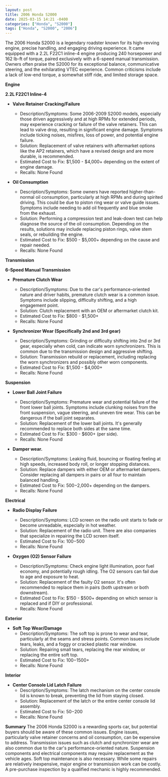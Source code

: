 ```yaml
---
layout: post
title: 2006 Honda S2000
date: 2025-03-15 14:21 -0400
categories: ["Honda", "S2000"]
tags: ["Honda", "S2000", "2006"]
---
```

The 2006 Honda S2000 is a legendary roadster known for its high-revving engine, precise handling, and engaging driving experience. It came equipped with a 2.2L F22C1 inline-4 engine producing 240 horsepower and 162 lb-ft of torque, paired exclusively with a 6-speed manual transmission. Owners often praise the S2000 for its exceptional balance, communicative steering, and the exhilarating VTEC experience. Common criticisms include a lack of low-end torque, a somewhat stiff ride, and limited storage space.

**Engine**

**2.2L F22C1 Inline-4**

*   **Valve Retainer Cracking/Failure**
    *   Description/Symptoms: Some 2006-2009 S2000 models, especially those driven aggressively and at high RPMs for extended periods, may experience cracking or failure of the valve retainers. This can lead to valve drop, resulting in significant engine damage. Symptoms include ticking noises, misfires, loss of power, and potential engine failure.
    *   Solution: Replacement of valve retainers with aftermarket options like the AP2 retainers, which have a revised design and are more durable, is recommended.
    *   Estimated Cost to Fix: $1,500 - $4,000+ depending on the extent of engine damage.
    *   Recalls: None Found

*   **Oil Consumption**
    *   Description/Symptoms: Some owners have reported higher-than-normal oil consumption, particularly at high RPMs and during spirited driving. This could be due to piston ring wear or valve guide issues. Symptoms include needing to add oil frequently and blue smoke from the exhaust.
    *   Solution: Performing a compression test and leak-down test can help diagnose the source of the oil consumption. Depending on the results, solutions may include replacing piston rings, valve stem seals, or rebuilding the engine.
    *   Estimated Cost to Fix: $500 - $5,000+ depending on the cause and repair needed.
    *   Recalls: None Found

**Transmission**

**6-Speed Manual Transmission**

*   **Premature Clutch Wear**
    *   Description/Symptoms: Due to the car's performance-oriented nature and driver habits, premature clutch wear is a common issue. Symptoms include slipping, difficulty shifting, and a high engagement point.
    *   Solution: Clutch replacement with an OEM or aftermarket clutch kit.
    *   Estimated Cost to Fix: $800 - $1,500+
    *   Recalls: None Found

*   **Synchronizer Wear (Specifically 2nd and 3rd gear)**
    *   Description/Symptoms: Grinding or difficulty shifting into 2nd or 3rd gear, especially when cold, can indicate worn synchronizers. This is common due to the transmission design and aggressive shifting.
    *   Solution: Transmission rebuild or replacement, including replacing the worn synchronizers and possibly other worn components.
    *   Estimated Cost to Fix: $1,500 - $4,000+
    *   Recalls: None Found

**Suspension**

*   **Lower Ball Joint Failure**
    *   Description/Symptoms:  Premature wear and potential failure of the front lower ball joints.  Symptoms include clunking noises from the front suspension, vague steering, and uneven tire wear. This can be dangerous if the ball joint separates.
    *   Solution: Replacement of the lower ball joints. It's generally recommended to replace both sides at the same time.
    *   Estimated Cost to Fix: $300 - $600+ (per side).
    *   Recalls: None Found

*   **Damper wear.**
    *   Description/Symptoms: Leaking fluid, bouncing or floating feeling at high speeds, increased body roll, or longer stopping distances.
    *   Solution: Replace dampers with either OEM or aftermarket dampers. Consider replacing all dampers in pairs or all four to maintain balanced handling.
    *   Estimated Cost to Fix: $500-$2,000+ depending on the dampers.
    *   Recalls: None Found

**Electrical**

*   **Radio Display Failure**
    *   Description/Symptoms: LCD screen on the radio unit starts to fade or become unreadable, especially in hot weather.
    *   Solution: Replacement of the radio unit. There are also companies that specialize in repairing the LCD screen itself.
    *   Estimated Cost to Fix: $100-$500
    *   Recalls: None Found

*   **Oxygen (O2) Sensor Failure**
    *   Description/Symptoms: Check engine light illumination, poor fuel economy, and potentially rough idling.  The O2 sensors can fail due to age and exposure to heat.
    *   Solution: Replacement of the faulty O2 sensor.  It's often recommended to replace them in pairs (both upstream or both downstream).
    *   Estimated Cost to Fix: $150 - $500+ depending on which sensor is replaced and if DIY or professional.
    *   Recalls: None Found

**Exterior**

*   **Soft Top Wear/Damage**
    *   Description/Symptoms: The soft top is prone to wear and tear, particularly at the seams and stress points. Common issues include tears, leaks, and a foggy or cracked plastic rear window.
    *   Solution: Repairing small tears, replacing the rear window, or replacing the entire soft top.
    *   Estimated Cost to Fix: $100-$1500+
    *   Recalls: None Found

**Interior**

*   **Center Console Lid Latch Failure**
    *   Description/Symptoms: The latch mechanism on the center console lid is known to break, preventing the lid from staying closed.
    *   Solution: Replacement of the latch or the entire center console lid assembly.
    *   Estimated Cost to Fix: $50-$200
    *   Recalls: None Found

**Summary**
The 2006 Honda S2000 is a rewarding sports car, but potential buyers should be aware of these common issues. Engine issues, particularly valve retainer concerns and oil consumption, can be expensive to address. Transmission issues such as clutch and synchronizer wear are also common due to the car's performance-oriented nature. Suspension components and electrical components may require replacement as the vehicle ages. Soft top maintenance is also necessary. While some repairs are relatively inexpensive, major engine or transmission work can be costly. A pre-purchase inspection by a qualified mechanic is highly recommended.

